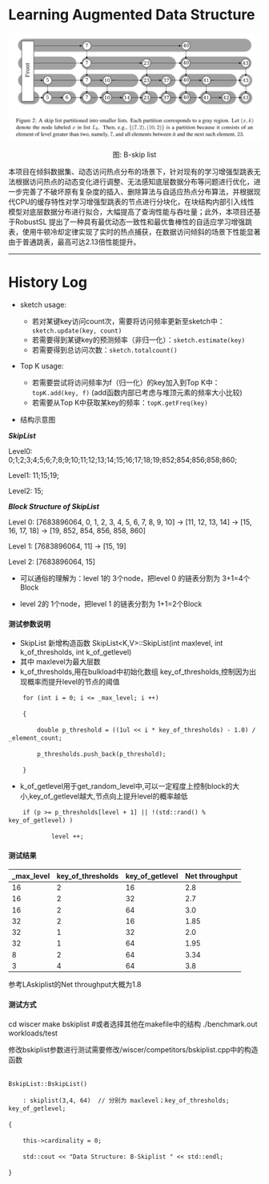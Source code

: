 # Learning Augmented Data Structure
![alt text](asset/image.png)
<center>图: B-skip list</center>

本项目在倾斜数据集、动态访问热点分布的场景下，针对现有的学习增强型跳表无法根据访问热点的动态变化进行调整、无法感知底层数据分布等问题进行优化，进一步完善了不破坏原有复杂度的插入、删除算法与自适应热点分布算法，并根据现代CPU的缓存特性对学习增强型跳表的节点进行分块化，在块结构内部引入线性模型对底层数据分布进行拟合，大幅提高了查询性能与吞吐量；此外，本项目还基于RobustSL 提出了一种具有最优动态一致性和最优鲁棒性的自适应学习增强跳表，使用牛顿冷却定律实现了实时的热点捕获，在数据访问倾斜的场景下性能显著由于普通跳表，最高可达2.13倍性能提升。

----


# History Log


- sketch usage:
  - 若对某键key访问count次，需要将访问频率更新至sketch中：`sketch.update(key, count)`
  - 若需要得到某键key的预测频率（非归一化）：`sketch.estimate(key)`
  - 若需要得到总访问次数：`sketch.totalcount()`

- Top K usage:

  - 若需要尝试将访问频率为f（归一化）的key加入到Top K中：`topK.add(key, f)`  (add函数内部已考虑与堆顶元素的频率大小比较)
  - 若需要从Top K中获取某key的频率：`topK.getFreq(key)`
  

- 结构示意图

*****SkipList*****

Level0:   0;1;2;3;4;5;6;7;8;9;10;11;12;13;14;15;16;17;18;19;852;854;856;858;860;

Level1:   11;15;19;

Level2:   15;

*****Block Structure of SkipList*****

Level 0:   [7683896064, 0, 1, 2, 3, 4, 5, 6, 7, 8, 9, 10] -> [11, 12, 13, 14] -> [15, 16, 17, 18] -> [19, 852, 854, 856, 858, 860]

Level 1:   [7683896064, 11] -> [15, 19]

Level 2:   [7683896064, 15]


- 可以通俗的理解为：level 1的 3个node，把level 0 的链表分割为 3+1=4个Block

- level 2的 1个node，把level 1 的链表分割为 1+1=2个Block


#### 测试参数说明 

- SkipList 新增构造函数 SkipList<K,V>::SkipList(int maxlevel, int k_of_thresholds, int k_of_getlevel)
-   其中 maxlevel为最大层数  
-   k_of_thresholds,用在bulkload中初始化数组 key_of_thresholds,控制因为出现概率而提升level的节点的阈值
```
    for (int i = 0; i <= _max_level; i ++)
    
    {
    
        double p_threshold = ((1ul << i * key_of_thresholds) - 1.0) / _element_count;
    
        p_thresholds.push_back(p_threshold);

    }
```
-   k_of_getlevel用于get_random_level中,可以一定程度上控制block的大小,key_of_getlevel越大,节点向上提升level的概率越低
```
    if (p >= p_thresholds[level + 1] || !(std::rand() % key_of_getlevel) )
    
            level ++;
```
#### 测试结果

| _max_level | key_of_thresholds | key_of_getlevel | Net throughput |
| ---------- | ----------------- | --------------- | -------------- |
| 16         | 2                 | 16              | 2.8            |
| 16         | 2                 | 32              | 2.7            |
| 16         | 2                 | 64              | 3.0            |
| 32         | 2                 | 16              | 1.85           |
| 32         | 1                 | 32              | 2.0            |
| 32         | 1                 | 64              | 1.95           |
| 8          | 2                 | 64              | 3.34           |
| 3          | 4                 | 64              | 3.8            |

参考LAskiplist的Net throughput大概为1.8

#### 测试方式
cd wiscer
make bskiplist    #或者选择其他在makefile中的结构
./benchmark.out workloads/test 

修改bskiplist参数进行测试需要修改/wiscer/competitors/bskiplist.cpp中的构造函数

```

BskipList::BskipList()

    : skiplist(3,4, 64)  // 分别为 maxlevel；key_of_thresholds; key_of_getlevel;

{

    this->cardinality = 0;

    std::cout << "Data Structure: B-Skiplist " << std::endl;

}
```